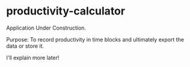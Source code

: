 # productivity-calculator

Application Under Construction.

Purpose: To record productivity in time blocks and ultimately export the data or store it. 

I'll explain more later!
